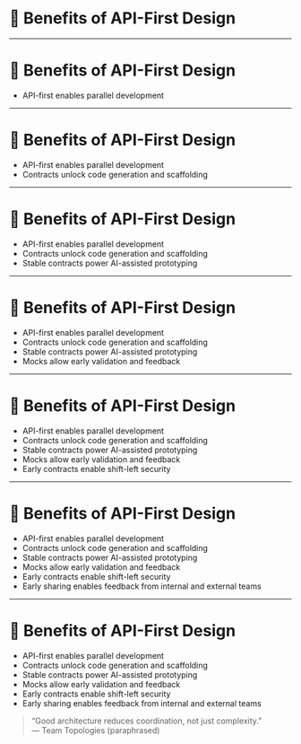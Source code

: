 # 🧠 Benefits of API-First Design

<!-- 
This section highlights the strategic, technical, and organizational benefits of designing APIs before implementing them.
API-first design is not just about clean interfaces—it accelerates collaboration, improves automation, and enables proactive security.
Encourage the audience to see contracts as enablers of speed, quality, and alignment.
-->

---

# 🧠 Benefits of API-First Design

- API-first enables parallel development  
<!-- 
When the contract comes first, frontend and backend teams can build independently. 
Mock servers and shared definitions allow both sides to move quickly, reducing delays and dependencies.
-->

---

# 🧠 Benefits of API-First Design

- API-first enables parallel development  
- Contracts unlock code generation and scaffolding  
<!-- 
Tools like OpenAPI enable the generation of boilerplate code: clients, servers, stubs, and docs. 
This speeds up development and promotes consistent patterns across services.
-->

---

# 🧠 Benefits of API-First Design

- API-first enables parallel development  
- Contracts unlock code generation and scaffolding  
- Stable contracts power AI-assisted prototyping  
<!-- 
Defined contracts let AI tools simulate flows, test edge cases, or draft docs. 
The contract becomes a foundation for intelligent automation—not just a spec, but a system prompt.
-->

---

# 🧠 Benefits of API-First Design

- API-first enables parallel development  
- Contracts unlock code generation and scaffolding  
- Stable contracts power AI-assisted prototyping  
- Mocks allow early validation and feedback  
<!-- 
Mocking contracts helps test assumptions before building systems. 
You can validate flows with frontend teams, partners, or external systems—minimizing costly rework later.
-->

---

# 🧠 Benefits of API-First Design

- API-first enables parallel development  
- Contracts unlock code generation and scaffolding  
- Stable contracts power AI-assisted prototyping  
- Mocks allow early validation and feedback  
- Early contracts enable shift-left security  
<!-- 
When the interface is available early, security teams can assess threats—before implementation. 
You catch authorization, validation, and exposure risks when they’re cheapest to fix.
-->

---

# 🧠 Benefits of API-First Design

- API-first enables parallel development  
- Contracts unlock code generation and scaffolding  
- Stable contracts power AI-assisted prototyping  
- Mocks allow early validation and feedback  
- Early contracts enable shift-left security  
- Early sharing enables feedback from internal and external teams  
<!-- 
When others can see and test your contract early—misunderstandings surface fast. 
You improve cross-team alignment and build systems that integrate better, faster.
-->

---

# 🧠 Benefits of API-First Design

- API-first enables parallel development  
- Contracts unlock code generation and scaffolding  
- Stable contracts power AI-assisted prototyping  
- Mocks allow early validation and feedback  
- Early contracts enable shift-left security  
- Early sharing enables feedback from internal and external teams  

> “Good architecture reduces coordination, not just complexity.”  
> — Team Topologies (paraphrased)

<!-- 
API-first isn’t just an engineering practice—it’s a strategy for scaling speed and collaboration. 
It reduces risk, accelerates learning, and creates a shared foundation for better systems. 
That’s why the contract comes first.
-->
